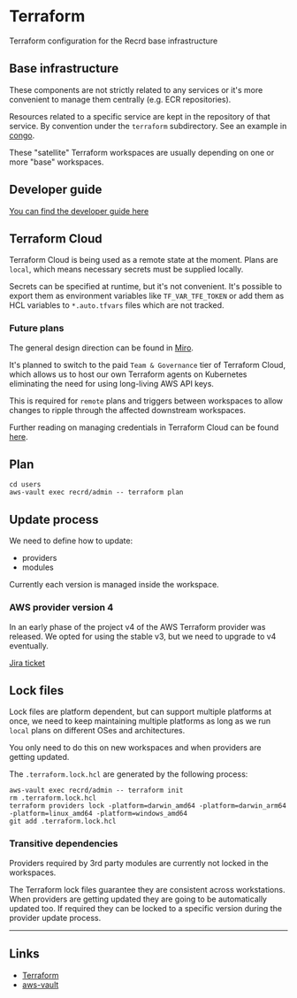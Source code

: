 # Terraform

Terraform configuration for the Recrd base infrastructure

## Base infrastructure

These components are not strictly related to any services or it's more convenient to manage them centrally (e.g. ECR repositories).

Resources related to a specific service are kept in the repository of that service. By convention under the `terraform` subdirectory.
See an example in [congo][].

These "satellite" Terraform workspaces are usually depending on one or more "base" workspaces.

[congo]: https://github.com/RecrdGroup/congo/tree/main/terraform

## Developer guide

[You can find the developer guide here](./developer_guide.md)

## Terraform Cloud

Terraform Cloud is being used as a remote state at the moment. Plans are `local`, which means necessary secrets must be supplied locally.

Secrets can be specified at runtime, but it's not convenient. It's possible to export them as environment variables like `TF_VAR_TFE_TOKEN` or add them as HCL variables to `*.auto.tfvars` files which are not tracked.

### Future plans

The general design direction can be found in [Miro][terraform_design].

It's planned to switch to the paid `Team & Governance` tier of Terraform Cloud, which allows us to host our own Terraform agents on Kubernetes eliminating the need for using long-living AWS API keys.

This is required for `remote` plans and triggers between workspaces to allow changes to ripple through the affected downstream workspaces.

Further reading on managing credentials in Terraform Cloud can be found [here][managing_credentials].

[managing_credentials]: https://www.hashicorp.com/blog/managing-credentials-in-terraform-cloud-and-enterprise
[terraform_design]: https://miro.com/app/board/uXjVO3CD4mI=/

## Plan

```shell
cd users
aws-vault exec recrd/admin -- terraform plan
```

## Update process

We need to define how to update:
- providers
- modules

Currently each version is managed inside the workspace.

### AWS provider version 4

In an early phase of the project v4 of the AWS Terraform provider was released.
We opted for using the stable v3, but we need to upgrade to v4 eventually.

[Jira ticket][v4_upgrade]

[v4_upgrade]: https://recrd.atlassian.net/browse/UT-40

## Lock files

Lock files are platform dependent, but can support multiple platforms at once, we need to keep maintaining multiple platforms as long as we run `local` plans on different OSes and architectures.

You only need to do this on new workspaces and when providers are getting updated.

The `.terraform.lock.hcl` are generated by the following process:

```shell
aws-vault exec recrd/admin -- terraform init
rm .terraform.lock.hcl
terraform providers lock -platform=darwin_amd64 -platform=darwin_arm64 -platform=linux_amd64 -platform=windows_amd64
git add .terraform.lock.hcl
```

### Transitive dependencies

Providers required by 3rd party modules are currently not locked in the workspaces.

The Terraform lock files guarantee they are consistent across workstations. When providers are getting updated they are going to be automatically updated too.
If required they can be locked to a specific version during the provider update process.

---

## Links

- [Terraform](https://www.terraform.io/)
- [aws-vault](https://github.com/99designs/aws-vault)

